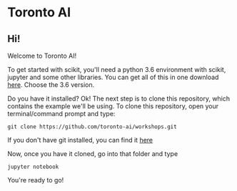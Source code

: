 # Toronto AI

## Hi!

Welcome to Toronto AI!


To get started with scikit, you'll need a python 3.6 environment with scikit, jupyter and some other libraries.  You can get all of this in one download <a href="https://www.continuum.io/downloads" target="_blank">here</a>.  Choose the 3.6 version.


Do you have it installed?  Ok!  The next step is to clone this repository, which contains the example we'll be using.  To clone this repository, open your terminal/command prompt and type:

```git clone https://github.com/toronto-ai/workshops.git```

If you don't have git installed, you can find it <a href="https://www.continuum.io/downloads" target="_blank">here</a>

Now, once you have it cloned, go into that folder and type

```jupyter notebook```

You're ready to go!
